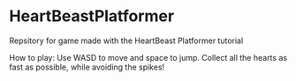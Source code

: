 # HeartBeastPlatformer
 Repsitory for game made with the HeartBeast Platformer tutorial


How to play:
 Use WASD to move and space to jump.
 Collect all the hearts as fast as possible, while avoiding the spikes!
